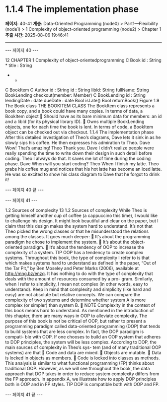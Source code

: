 # 1.1.4 The implementation phase

**페이지**: 40-41
**계층**: Data-Oriented Programming (node0) > Part1—Flexibility (node1) > 1 Complexity of object-oriented programming (node2) > Chapter 1
**추출 시간**: 2025-08-06 19:46:41

---


--- 페이지 40 ---

12 CHAPTER 1 Complexity of object-orientedprogramming
C Book
id : String
*
title : String
* *
C BookItem C Author
id : String id : String
Iibld: String fullName: String
BookLending checkout(member: Member)
C BookLending
id : String
lendingDate : date
dueDate : date
Bool isLate()
Bool returnBook() Figure 1.9 The Book class
THE BOOKITEM CLASS
The BookItem class represents a book copy, and a book could have many copies. In
terms of data, a BookItem object
 Should have as its bare minimum data for members: an id and a libId (for its
physical library ID).
 Owns multiple BookLending objects, one for each time the book is lent.
In terms of code, a BookItem object can be checked out via checkout.
1.1.4 The implementation phase
After this detailed investigation of Theo’s diagrams, Dave lets it sink in as he slowly sips his
coffee. He then expresses his admiration to Theo.
Dave Wow! That’s amazing!
Theo Thank you.
Dave I didn’t realize people were really spending the time to write down their design
in such detail before coding.
Theo I always do that. It saves me lot of time during the coding phase.
Dave When will you start coding?
Theo When I finish my latte.
Theo grabs his coffee mug and notices that his hot latte has become an iced latte. He was
so excited to show his class diagram to Dave that he forgot to drink it!

--- 페이지 40 끝 ---


--- 페이지 41 ---

1.2 Sources of complexity 13
1.2 Sources of complexity
While Theo is getting himself another cup of coffee (a cappuccino this time), I
would like to challenge his design. It might look beautiful and clear on the paper,
but I claim that this design makes the system hard to understand. It’s not that Theo
picked the wrong classes or that he misunderstood the relations among the classes.
It goes much deeper:
 It’s about the programming paradigm he chose to implement the system.
 It’s about the object-oriented paradigm.
 It’s about the tendency of OOP to increase the complexity of a system.
TIP OOP has a tendency to create complex systems.
Throughout this book, the type of complexity I refer to is that which makes systems
hard to understand as defined in the paper, “Out of the Tar Pit,” by Ben Moseley
and Peter Marks (2006), available at http://mng.bz/enzq. It has nothing to do with
the type of complexity that deals with the amount of resources consumed by a pro-
gram. Similarly, when I refer to simplicity, I mean not complex (in other words, easy
to understand).
Keep in mind that complexity and simplicity (like hard and easy) are not absolute
but relative concepts. We can compare the complexity of two systems and determine
whether system A is more complex (or simpler) than system B.
 NOTE Complexity in the context of this book means hard to understand.
As mentioned in the introduction of this chapter, there are many ways in OOP to
alleviate complexity. The purpose of this book is not be critical of OOP, but rather
to present a programming paradigm called data-oriented programming (DOP) that
tends to build systems that are less complex. In fact, the DOP paradigm is compati-
ble with OOP.
If one chooses to build an OOP system that adheres to DOP principles, the system
will be less complex. According to DOP, the main sources of complexity in Theo’s sys-
tem (and of many traditional OOP systems) are that
 Code and data are mixed.
 Objects are mutable.
 Data is locked in objects as members.
 Code is locked into classes as methods.
This analysis is similar to what functional programming (FP) thinks about traditional
OOP. However, as we will see throughout the book, the data approach that DOP takes
in order to reduce system complexity differs from the FP approach. In appendix A, we
illustrate how to apply DOP principles both in OOP and in FP styles.
TIP DOP is compatible both with OOP and FP.

--- 페이지 41 끝 ---
